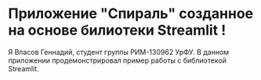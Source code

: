 # Приложение "Спираль" созданное на основе билиотеки Streamlit !
Я Власов Геннадий, студент группы РИМ-130962 УрФУ. В данном приложении продемонстрировал пример работы с библиотекой Streamlit.  
